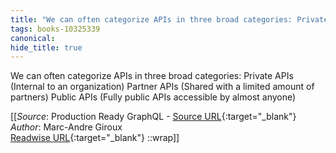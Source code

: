 ```yaml
---
title: "We can often categorize APIs in three broad categories: Private ..."
tags: books-10325339
canonical: 
hide_title: true
---
```


We can often categorize APIs in three broad categories:
Private APIs (Internal to an organization)
Partner APIs (Shared with a limited amount of partners)
Public APIs (Fully public APIs accessible by almost anyone)


[[_Source_: Production Ready GraphQL - [Source URL](){:target="_blank"}<br>
_Author_: Marc-Andre Giroux<br>
[Readwise URL](https://readwise.io/open/210672384){:target="_blank"}
::wrap]]